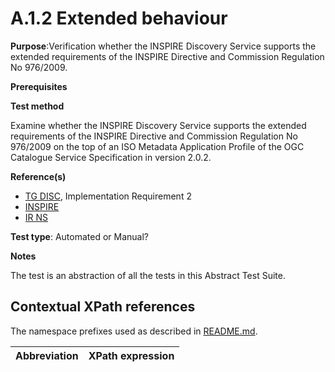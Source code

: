 # A.1.2 Extended behaviour

**Purpose**:Verification whether the INSPIRE Discovery Service supports the extended requirements of the INSPIRE Directive and Commission Regulation No 976/2009.

**Prerequisites**

**Test method**

Examine whether the INSPIRE Discovery Service supports the extended requirements of the INSPIRE Directive and Commission Regulation No 976/2009 on the top of an ISO Metadata Application Profile of the OGC Catalogue Service Specification in version 2.0.2.

**Reference(s)**

* [TG DISC](README.md#ref_TG_DISC), Implementation Requirement 2
* [INSPIRE](README.md#ref_INSPIRE)
* [IR NS](README.md#ref_IR_NS)

**Test type**: Automated or Manual?

**Notes**

The test is an abstraction of all the tests in this Abstract Test Suite.


## Contextual XPath references

The namespace prefixes used as described in [README.md](README.md#namespaces).

Abbreviation                                               |  XPath expression
---------------------------------------------------------- | -------------------------------------------------------------------------
